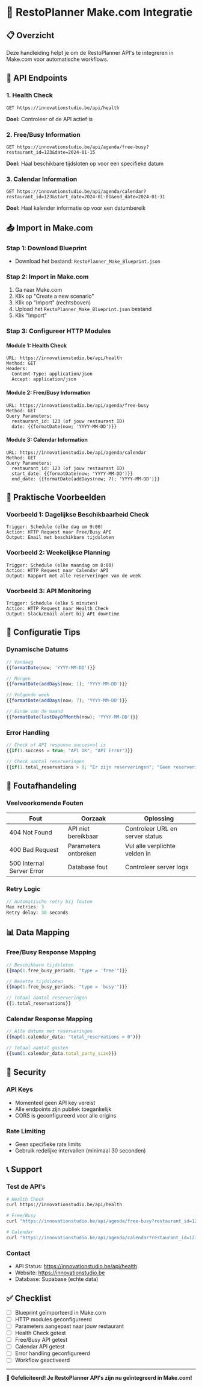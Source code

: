 # 🚀 RestoPlanner Make.com Integratie

## 📋 **Overzicht**

Deze handleiding helpt je om de RestoPlanner API's te integreren in Make.com voor automatische workflows.

## 🔗 **API Endpoints**

### 1. **Health Check**

```
GET https://innovationstudio.be/api/health
```

**Doel:** Controleer of de API actief is

### 2. **Free/Busy Information**

```
GET https://innovationstudio.be/api/agenda/free-busy?restaurant_id=123&date=2024-01-15
```

**Doel:** Haal beschikbare tijdsloten op voor een specifieke datum

### 3. **Calendar Information**

```
GET https://innovationstudio.be/api/agenda/calendar?restaurant_id=123&start_date=2024-01-01&end_date=2024-01-31
```

**Doel:** Haal kalender informatie op voor een datumbereik

## 📥 **Import in Make.com**

### **Stap 1: Download Blueprint**

- Download het bestand: `RestoPlanner_Make_Blueprint.json`

### **Stap 2: Import in Make.com**

1. Ga naar Make.com
2. Klik op "Create a new scenario"
3. Klik op "Import" (rechtsboven)
4. Upload het `RestoPlanner_Make_Blueprint.json` bestand
5. Klik "Import"

### **Stap 3: Configureer HTTP Modules**

#### **Module 1: Health Check**

```
URL: https://innovationstudio.be/api/health
Method: GET
Headers:
  Content-Type: application/json
  Accept: application/json
```

#### **Module 2: Free/Busy Information**

```
URL: https://innovationstudio.be/api/agenda/free-busy
Method: GET
Query Parameters:
  restaurant_id: 123 (of jouw restaurant ID)
  date: {{formatDate(now; 'YYYY-MM-DD')}}
```

#### **Module 3: Calendar Information**

```
URL: https://innovationstudio.be/api/agenda/calendar
Method: GET
Query Parameters:
  restaurant_id: 123 (of jouw restaurant ID)
  start_date: {{formatDate(now; 'YYYY-MM-DD')}}
  end_date: {{formatDate(addDays(now; 7); 'YYYY-MM-DD')}}
```

## 🎯 **Praktische Voorbeelden**

### **Voorbeeld 1: Dagelijkse Beschikbaarheid Check**

```
Trigger: Schedule (elke dag om 9:00)
Action: HTTP Request naar Free/Busy API
Output: Email met beschikbare tijdsloten
```

### **Voorbeeld 2: Weekelijkse Planning**

```
Trigger: Schedule (elke maandag om 8:00)
Action: HTTP Request naar Calendar API
Output: Rapport met alle reserveringen van de week
```

### **Voorbeeld 3: API Monitoring**

```
Trigger: Schedule (elke 5 minuten)
Action: HTTP Request naar Health Check
Output: Slack/Email alert bij API downtime
```

## 🔧 **Configuratie Tips**

### **Dynamische Datums**

```javascript
// Vandaag
{{formatDate(now; 'YYYY-MM-DD')}}

// Morgen
{{formatDate(addDays(now; 1); 'YYYY-MM-DD')}}

// Volgende week
{{formatDate(addDays(now; 7); 'YYYY-MM-DD')}}

// Einde van de maand
{{formatDate(lastDayOfMonth(now); 'YYYY-MM-DD')}}
```

### **Error Handling**

```javascript
// Check of API response succesvol is
{{if(1.success = true; "API OK"; "API Error")}}

// Check aantal reserveringen
{{if(1.total_reservations > 0; "Er zijn reserveringen"; "Geen reserveringen")}}
```

## 🚨 **Foutafhandeling**

### **Veelvoorkomende Fouten**

| Fout                      | Oorzaak              | Oplossing                       |
| ------------------------- | -------------------- | ------------------------------- |
| 404 Not Found             | API niet bereikbaar  | Controleer URL en server status |
| 400 Bad Request           | Parameters ontbreken | Vul alle verplichte velden in   |
| 500 Internal Server Error | Database fout        | Controleer server logs          |

### **Retry Logic**

```javascript
// Automatische retry bij fouten
Max retries: 3
Retry delay: 30 seconds
```

## 📊 **Data Mapping**

### **Free/Busy Response Mapping**

```javascript
// Beschikbare tijdsloten
{{map(1.free_busy_periods; "type = 'free'")}}

// Bezette tijdsloten
{{map(1.free_busy_periods; "type = 'busy'")}}

// Totaal aantal reserveringen
{{1.total_reservations}}
```

### **Calendar Response Mapping**

```javascript
// Alle datums met reserveringen
{{map(1.calendar_data; "total_reservations > 0")}}

// Totaal aantal gasten
{{sum(1.calendar_data.total_party_size)}}
```

## 🔐 **Security**

### **API Keys**

- Momenteel geen API key vereist
- Alle endpoints zijn publiek toegankelijk
- CORS is geconfigureerd voor alle origins

### **Rate Limiting**

- Geen specifieke rate limits
- Gebruik redelijke intervallen (minimaal 30 seconden)

## 📞 **Support**

### **Test de API's**

```bash
# Health Check
curl https://innovationstudio.be/api/health

# Free/Busy
curl "https://innovationstudio.be/api/agenda/free-busy?restaurant_id=123&date=2024-01-15"

# Calendar
curl "https://innovationstudio.be/api/agenda/calendar?restaurant_id=123&start_date=2024-01-01&end_date=2024-01-31"
```

### **Contact**

- API Status: https://innovationstudio.be/api/health
- Website: https://innovationstudio.be
- Database: Supabase (echte data)

## ✅ **Checklist**

- [ ] Blueprint geïmporteerd in Make.com
- [ ] HTTP modules geconfigureerd
- [ ] Parameters aangepast naar jouw restaurant
- [ ] Health Check getest
- [ ] Free/Busy API getest
- [ ] Calendar API getest
- [ ] Error handling geconfigureerd
- [ ] Workflow geactiveerd

---

**🎉 Gefeliciteerd! Je RestoPlanner API's zijn nu geïntegreerd in Make.com!**
